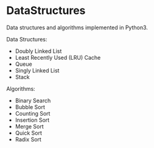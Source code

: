 # DataStructures
Data structures and algorithms implemented in Python3.

Data Structures:
* Doubly Linked List
* Least Recently Used (LRU) Cache
* Queue
* Singly Linked List
* Stack

Algorithms:
* Binary Search
* Bubble Sort
* Counting Sort
* Insertion Sort
* Merge Sort
* Quick Sort
* Radix Sort

